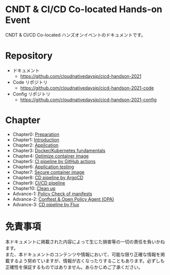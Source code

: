 # CNDT & CI/CD Co-located Hands-on Event

CNDT & CI/CD Co-located ハンズオンイベントのドキュメントです。

# Repository

* ドキュメント
	* https://github.com/cloudnativedaysjp/cicd-handson-2021
* Code リポジトリ
	* https://github.com/cloudnativedaysjp/cicd-handson-2021-code
* Config リポジトリ
	* https://github.com/cloudnativedaysjp/cicd-handson-2021-config

# Chapter

* Chapter0: [Preparation](docs/chapter0.md)
* Chapter1: [Introduction](docs/chapter1.md)
* Chapter2: [Application](docs/chapter2.md)
* Chapter3: [Docker/Kubernetes fundamentals](docs/chapter3.md)
* Chapter4: [Optimize container image](docs/chapter4.md)
* Chapter5: [CI pipeline by GitHub actions](docs/chapter5.md)
* Chapter6: [Application testing](docs/chapter6.md)
* Chapter7: [Secure container image](docs/chapter7.md)
* Chapter8: [CD pipeline by ArgoCD](docs/chapter8.md)
* Chapter9: [CI/CD pipeline](docs/chapter9.md)
* Chapter10: [Clean up](docs/chapter10.md)
* Advance-1: [Policy Check of manifests](docs/chapter-advance-1.md)
* Advance-2: [Conftest & Open Policy Agent (OPA)](docs/chapter-advance-2.md)
* Advance-3: [CD pipeline by Flux](docs/chapter-advance-3.md)

# 免責事項

本ドキュメントに掲載された内容によって生じた損害等の一切の責任を負いかねます。  
また、本ドキュメントのコンテンツや情報において、可能な限り正確な情報を掲載するよう努めていますが、情報が古くなったりすることもあります。必ずしも正確性を保証するものではありません。あらかじめご了承ください。

